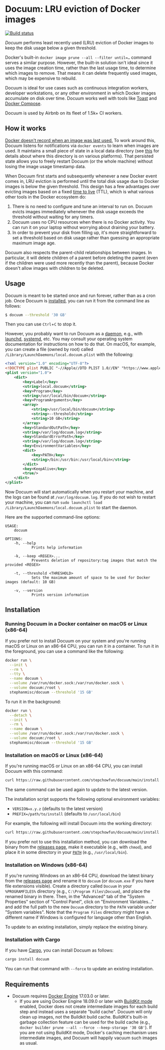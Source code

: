 # Docuum: LRU eviction of Docker images

[![Build status](https://github.com/stepchowfun/docuum/workflows/Continuous%20integration/badge.svg?branch=main)](https://github.com/stepchowfun/docuum/actions?query=branch%3Amain)

*Docuum* performs least recently used (LRU) eviction of Docker images to keep the disk usage below a given threshold.

Docker's built-in `docker image prune --all --filter until=…` command serves a similar purpose. However, the built-in solution isn't ideal since it uses the image creation time, rather than the last usage time, to determine which images to remove. That means it can delete frequently used images, which may be expensive to rebuild.

Docuum is ideal for use cases such as continuous integration workers, developer workstations, or any other environment in which Docker images accumulate on disk over time. Docuum works well with tools like [Toast](https://github.com/stepchowfun/toast) and [Docker Compose](https://docs.docker.com/compose/).

Docuum is used by Airbnb on its fleet of 1.5k+ CI workers.

## How it works

[Docker doesn't record when an image was last used.](https://github.com/moby/moby/issues/4237) To work around this, Docuum listens for notifications via `docker events` to learn when images are used. It maintains a small piece of state in a local data directory (see [this](https://docs.rs/dirs/3.0.2/dirs/fn.data_local_dir.html) for details about where this directory is on various platforms). That persisted state allows you to freely restart Docuum (or the whole machine) without losing the image usage timestamp data.

When Docuum first starts and subsequently whenever a new Docker event comes in, LRU eviction is performed until the total disk usage due to Docker images is below the given threshold. This design has a few advantages over evicting images based on a fixed [time to live](https://en.wikipedia.org/wiki/Time_to_live) (TTL), which is what various other tools in the Docker ecosystem do:

1. There is no need to configure and tune an interval to run on. Docuum evicts images immediately whenever the disk usage exceeds the threshold without waiting for any timers.
2. Docuum uses no CPU resources when there is no Docker activity. You can run it on your laptop without worrying about draining your battery.
3. In order to prevent your disk from filling up, it's more straightforward to set a threshold based on disk usage rather than guessing an appropriate maximum image age.

Docuum also respects the parent-child relationships between images. In particular, it will delete children of a parent before deleting the parent (even if the children were used more recently than the parent), because Docker doesn't allow images with children to be deleted.

## Usage

Docuum is meant to be started once and run forever, rather than as a cron job. Once Docuum is [installed](#installation), you can run it from the command line as follows:

```sh
$ docuum --threshold '30 GB'
```

Then you can use `Ctrl`+`C` to stop it.

However, you probably want to run Docuum as a [daemon](https://en.wikipedia.org/wiki/Daemon_\(computing\)), e.g., with [launchd](https://www.launchd.info/), [systemd](https://www.freedesktop.org/wiki/Software/systemd/), etc. You may consult your operating system documentation for instructions on how to do that. On macOS, for example, you can create a file (owned by root) called `/Library/LaunchDaemons/local.docuum.plist` with the following:

```xml
<?xml version="1.0" encoding="UTF-8"?>
<!DOCTYPE plist PUBLIC "-//Apple//DTD PLIST 1.0//EN" "https://www.apple.com/DTDs/PropertyList-1.0.dtd">
<plist version="1.0">
    <dict>
        <key>Label</key>
        <string>local.docuum</string>
        <key>Program</key>
        <string>/usr/local/bin/docuum</string>
        <key>ProgramArguments</key>
        <array>
            <string>/usr/local/bin/docuum</string>
            <string>--threshold</string>
            <string>10 GB</string>
        </array>
        <key>StandardOutPath</key>
        <string>/var/log/docuum.log</string>
        <key>StandardErrorPath</key>
        <string>/var/log/docuum.log</string>
        <key>EnvironmentVariables</key>
        <dict>
            <key>PATH</key>
            <string>/bin:/usr/bin:/usr/local/bin</string>
        </dict>
        <key>KeepAlive</key>
        <true/>
    </dict>
</plist>
```

Now Docuum will start automatically when you restart your machine, and the logs can be found at `/var/log/docuum.log`. If you do not wish to restart your machine, you can run `sudo launchctl load /Library/LaunchDaemons/local.docuum.plist` to start the daemon.

Here are the supported command-line options:

```
USAGE:
    docuum

OPTIONS:
    -h, --help
            Prints help information

    -k, --keep <REGEX>...
            Prevents deletion of repository:tag images that match the provided <REGEX>

    -t, --threshold <THRESHOLD>
            Sets the maximum amount of space to be used for Docker images (default: 10 GB)

    -v, --version
            Prints version information
```

## Installation

### Running Docuum in a Docker container on macOS or Linux (x86-64)

If you prefer not to install Docuum on your system and you're running macOS or Linux on an x86-64 CPU, you can run it in a container. To run it in the foreground, you can use a command like the following:

```sh
docker run \
  --init \
  --rm \
  --tty \
  --name docuum \
  --volume /var/run/docker.sock:/var/run/docker.sock \
  --volume docuum:/root \
  stephanmisc/docuum --threshold '15 GB'
```

To run it in the background:

```sh
docker run \
  --detach \
  --init \
  --rm \
  --name docuum \
  --volume /var/run/docker.sock:/var/run/docker.sock \
  --volume docuum:/root \
  stephanmisc/docuum --threshold '15 GB'
```

### Installation on macOS or Linux (x86-64)

If you're running macOS or Linux on an x86-64 CPU, you can install Docuum with this command:

```sh
curl https://raw.githubusercontent.com/stepchowfun/docuum/main/install.sh -LSfs | sh
```

The same command can be used again to update to the latest version.

The installation script supports the following optional environment variables:

- `VERSION=x.y.z` (defaults to the latest version)
- `PREFIX=/path/to/install` (defaults to `/usr/local/bin`)

For example, the following will install Docuum into the working directory:

```sh
curl https://raw.githubusercontent.com/stepchowfun/docuum/main/install.sh -LSfs | PREFIX=. sh
```

If you prefer not to use this installation method, you can download the binary from the [releases page](https://github.com/stepchowfun/docuum/releases), make it executable (e.g., with `chmod`), and place it in some directory in your [`PATH`](https://en.wikipedia.org/wiki/PATH_\(variable\)) (e.g., `/usr/local/bin`).

### Installation on Windows (x86-64)

If you're running Windows on an x86-64 CPU, download the latest binary from the [releases page](https://github.com/stepchowfun/docuum/releases) and rename it to `docuum` (or `docuum.exe` if you have file extensions visible). Create a directory called `Docuum` in your `%PROGRAMFILES%` directory (e.g., `C:\Program Files\Docuum`), and place the renamed binary in there. Then, in the "Advanced" tab of the "System Properties" section of "Control Panel", click on "Environment Variables..." and add the full path to the new `Docuum` directory to the `PATH` variable under "System variables". Note that the `Program Files` directory might have a different name if Windows is configured for language other than English.

To update to an existing installation, simply replace the existing binary.

### Installation with Cargo

If you have [Cargo](https://doc.rust-lang.org/cargo/), you can install Docuum as follows:

```sh
cargo install docuum
```

You can run that command with `--force` to update an existing installation.

## Requirements

- Docuum requires [Docker Engine](https://www.docker.com/products/container-runtime) 17.03.0 or later.
  - If you are using Docker Engine 18.09.0 or later with [BuildKit mode](https://docs.docker.com/develop/develop-images/build_enhancements/) enabled, Docker does not create intermediate images for each build step and instead uses a separate "build cache". Docuum will only clean up images, not the Buildkit build cache. BuildKit's built-in garbage collection feature can be used for the build cache (e.g., `docker builder prune --all --force --keep-storage '30 GB'`). If you are not using BuildKit mode, Docker's caching mechanism uses intermediate images, and Docuum will happily vacuum such images as usual.
